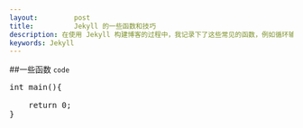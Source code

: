 ```yaml
---
layout:         post
title:          Jekyll 的一些函数和技巧
description: 在使用 Jekyll 构建博客的过程中，我记录下了这些常见的函数，例如循环输出文章，输出分页等
keywords: Jekyll
---
```

<script type="text/javascript" src="/js/syntax-js/shBrushCpp.js"></script>

##一些函数
`code`

<pre class="brush: cpp">
int main(){

	return 0;
}

</pre>